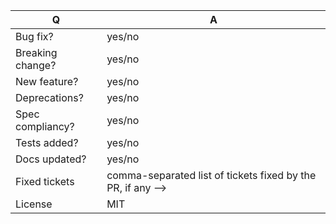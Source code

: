 | Q                 | A
| ----------------- | ---
| Bug fix?          | yes/no
| Breaking change?  | yes/no
| New feature?      | yes/no
| Deprecations?     | yes/no
| Spec compliancy?  | yes/no
| Tests added?      | yes/no
| Docs updated?     | yes/no
| Fixed tickets     | comma-separated list of tickets fixed by the PR, if any -->
| License           | MIT

<!-- Describe your changes below in as much detail as possible -->
